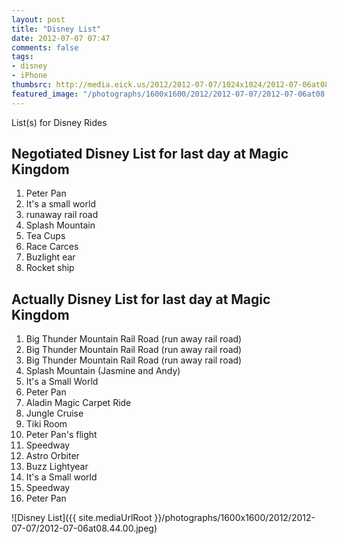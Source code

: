 ```yaml
---
layout: post
title: "Disney List"
date: 2012-07-07 07:47
comments: false
tags: 
- disney
- iPhone
thumbsrc: http://media.eick.us/2012/2012-07-07/1024x1024/2012-07-06at08.44.00.jpeg
featured_image: "/photographs/1600x1600/2012/2012-07-07/2012-07-06at08.44.00.jpeg"
---
```

List(s) for Disney Rides
## Negotiated Disney List for last day at Magic Kingdom
1. Peter Pan
2. It's a small world
3. runaway rail road 
4. Splash Mountain
5. Tea Cups
6. Race Carces
7. Buzlight ear
8. Rocket ship

## Actually Disney List for last day at Magic Kingdom
1. Big Thunder Mountain Rail Road (run away rail road)
2. Big Thunder Mountain Rail Road (run away rail road)
3. Big Thunder Mountain Rail Road (run away rail road)
4. Splash Mountain (Jasmine and Andy)
5. It's a Small World
6. Peter Pan
7. Aladin Magic Carpet Ride
8. Jungle Cruise
9. Tiki Room
10. Peter Pan's flight
11. Speedway
12. Astro Orbiter
13. Buzz Lightyear
14. It's a Small world
15. Speedway
16. Peter Pan

![Disney List]({{ site.mediaUrlRoot }}/photographs/1600x1600/2012/2012-07-07/2012-07-06at08.44.00.jpeg)

